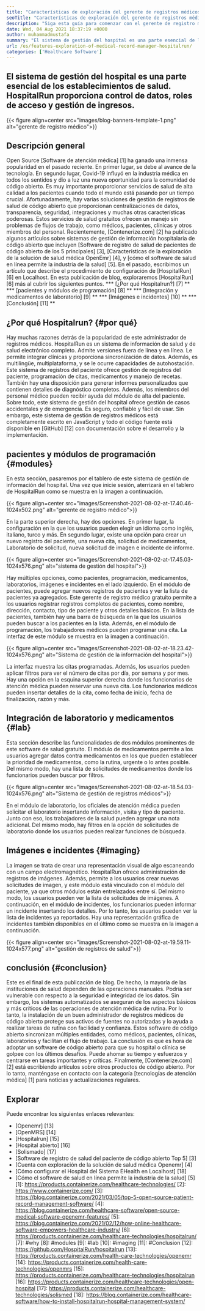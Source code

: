 ```yaml
---
title: "Características de exploración del gerente de registros médicos Hospitalrun" 
seoTitle: "Características de exploración del gerente de registros médicos Hospitalrun" 
description: "Siga esta guía para comenzar con el gerente de registro médico Hospitalrun. Es de código abierto, multilingüe y automatiza muchos de los procesos importantes." 
date: Wed, 04 Aug 2021 18:37:19 +0000
author: muhammadmustafa
summary: "El sistema de gestión del hospital es una parte esencial de los establecimientos de salud. HospitalRun proporciona control de datos, roles de acceso y gestión de ingresos." 
url: /es/features-exploration-of-medical-record-manager-hospitalrun/
categories: ['Healthcare Software']
---
```


## El sistema de gestión del hospital es una parte esencial de los establecimientos de salud. HospitalRun proporciona control de datos, roles de acceso y gestión de ingresos.

{{< figure align=center src="images/blog-banners-template-1.png" alt="gerente de registro médico">}}


## Descripción general
Open Source [Software de atención médica] [1] ha ganado una inmensa popularidad en el pasado reciente. En primer lugar, se debe al avance de la tecnología. En segundo lugar, Covid-19 influyó en la industria médica en todos los sentidos y dio a luz una nueva oportunidad para la comunidad de código abierto. Es muy importante proporcionar servicios de salud de alta calidad a los pacientes cuando todo el mundo está pasando por un tiempo crucial. Afortunadamente, hay varias soluciones de gestión de registros de salud de código abierto que proporcionan centralizaciones de datos, transparencia, seguridad, integraciones y muchas otras características poderosas. Estos servicios de salud gratuitos ofrecen un manejo sin problemas de flujos de trabajo, como médicos, pacientes, clínicas y otros miembros del personal. Recientemente, [Contenerize.com] [2] ha publicado algunos artículos sobre sistemas de gestión de información hospitalaria de código abierto que incluyen [Software de registro de salud de pacientes de código abierto de los 5 principales] [3], [Características de la exploración de la solución de salud médica OpenEmr] [4], y [cómo el software de salud en línea permite la industria de la salud] [5].
En el pasado, escribimos un artículo que describe el procedimiento de configuración de [HospitalRun] [6] en Localhost. En esta publicación de blog, exploraremos [HospitalRun] [6] más al cubrir los siguientes puntos.
  *** [¿Por qué Hospitalrun?] [7] **
  *** [pacientes y módulos de programación] [8] **
  *** [Integración y medicamentos de laboratorio] [9] **
  *** [Imágenes e incidentes] [10] **
  *** [Conclusión] [11] **

## ¿Por qué Hospitalrun? {#por qué}
Hay muchas razones detrás de la popularidad de este administrador de registros médicos. HospitalRun es un sistema de información de salud y de salud electrónico completo. Admite versiones fuera de línea y en línea. Le permite integrar clínicas y proporciona sincronización de datos. Además, es multilingüe, multiplataforma, y ​​se le ocurre capacidades de autohostación. Este sistema de registros del paciente ofrece gestión de registros del paciente, programación de citas, medicamentos y manejo de recetas. También hay una disposición para generar informes personalizados que contienen detalles de diagnóstico completos. Además, los miembros del personal médico pueden recibir ayuda del módulo de alta del paciente. Sobre todo, este sistema de gestión del hospital ofrece gestión de casos accidentales y de emergencia. Es seguro, confiable y fácil de usar. Sin embargo, este sistema de gestión de registros médicos está completamente escrito en JavaScript y todo el código fuente está disponible en [GitHub] [12] con documentación sobre el desarrollo y la implementación.

## pacientes y módulos de programación {#modules}
En esta sección, pasaremos por el tablero de este sistema de gestión de información del hospital. Una vez que inicie sesión, aterrizará en el tablero de HospitalRun como se muestra en la imagen a continuación.

{{< figure align=center src="images/Screenshot-2021-08-02-at-17.40.46-1024x502.png" alt="gerente de registro médico">}}

En la parte superior derecha, hay dos opciones. En primer lugar, la configuración en la que los usuarios pueden elegir un idioma como inglés, italiano, turco y más. En segundo lugar, existe una opción para crear un nuevo registro del paciente, una nueva cita, solicitud de medicamentos, Laboratorio de solicitud, nueva solicitud de imagen e incidente de informe.

{{< figure align=center src="images/Screenshot-2021-08-02-at-17.45.03-1024x576.png" alt="sistema de gestión del hospital">}}

Hay múltiples opciones, como pacientes, programación, medicamentos, laboratorios, imágenes e incidentes en el lado izquierdo. En el módulo de pacientes, puede agregar nuevos registros de pacientes y ver la lista de pacientes ya agregados. Este gerente de registro médico gratuito permite a los usuarios registrar registros completos de pacientes, como nombre, dirección, contacto, tipo de paciente y otros detalles básicos. En la lista de pacientes, también hay una barra de búsqueda en la que los usuarios pueden buscar a los pacientes en la lista. Además, en el módulo de programación, los trabajadores médicos pueden programar una cita. La interfaz de este módulo se muestra en la imagen a continuación.

{{< figure align=center src="images/Screenshot-2021-08-02-at-18.23.42-1024x576.png" alt="Sistema de gestión de la información del hospital">}}

La interfaz muestra las citas programadas. Además, los usuarios pueden aplicar filtros para ver el número de citas por día, por semana y por mes. Hay una opción en la esquina superior derecha donde los funcionarios de atención médica pueden reservar una nueva cita. Los funcionarios médicos pueden insertar detalles de la cita, como fecha de inicio, fecha de finalización, razón y más.

## Integración de laboratorio y medicamentos {#lab}
Esta sección describe las funcionalidades de dos módulos prominentes de este software de salud gratuito. El módulo de medicamentos permite a los usuarios agregar datos contra medicamentos en los que pueden establecer la prioridad de medicamentos, como la rutina, urgente o lo antes posible. Del mismo modo, hay una lista de solicitudes de medicamentos donde los funcionarios pueden buscar por filtros.

{{< figure align=center src="images/Screenshot-2021-08-02-at-18.54.03-1024x576.png" alt="Sistema de gestión de registros médicos">}}

En el módulo de laboratorio, los oficiales de atención médica pueden solicitar el laboratorio insertando información, visita y tipo de paciente. Junto con eso, los trabajadores de la salud pueden agregar una nota adicional. Del mismo modo, hay filtros en la opción de solicitudes de laboratorio donde los usuarios pueden realizar funciones de búsqueda.

## Imágenes e incidentes {#imaging}
La imagen se trata de crear una representación visual de algo escaneando con un campo electromagnético. HospitalRun ofrece administración de registros de imágenes. Además, permite a los usuarios crear nuevas solicitudes de imagen, y este módulo está vinculado con el módulo del paciente, ya que otros módulos están entrelazados entre sí. Del mismo modo, los usuarios pueden ver la lista de solicitudes de imágenes. A continuación, en el módulo de incidentes, los funcionarios pueden informar un incidente insertando los detalles. Por lo tanto, los usuarios pueden ver la lista de incidentes ya reportados. Hay una representación gráfica de incidentes también disponibles en el último como se muestra en la imagen a continuación.

{{< figure align=center src="images/Screenshot-2021-08-02-at-19.59.11-1024x577.png" alt="gestión de registros de salud">}}


## conclusión {#conclusion}
Este es el final de esta publicación de blog. De hecho, la mayoría de las instituciones de salud dependen de las operaciones manuales. Podría ser vulnerable con respecto a la seguridad e integridad de los datos. Sin embargo, los sistemas automatizados se aseguran de los aspectos básicos y más críticos de las operaciones de atención médica de rutina. Por lo tanto, la instalación de un buen administrador de registros médicos de código abierto protege sus activos de fuentes no autorizadas y lo ayuda a realizar tareas de rutina con facilidad y confianza. Estos software de código abierto sincronizan múltiples entidades, como médicos, pacientes, clínicas, laboratorios y facilitan el flujo de trabajo. La conclusión es que es hora de adoptar un software de código abierto para que su hospital o clínica se golpee con los últimos desafíos. Puede ahorrar su tiempo y esfuerzos y centrarse en tareas importantes y críticas.
Finalmente, [Contenerize.com] [2] está escribiendo artículos sobre otros productos de código abierto. Por lo tanto, manténgase en contacto con la categoría [tecnologías de atención médica] [1] para noticias y actualizaciones regulares.

## Explorar
Puede encontrar los siguientes enlaces relevantes:
  * [Openemr] [13]
  * [OpenMRS] [14]
  * [Hospitalrun] [15]
  * [Hospital abierto] [16]
  * [Solismado] [17]
  * [Software de registro de salud del paciente de código abierto Top 5] [3]
  * [Cuenta con exploración de la solución de salud médica Openemr] [4]
  * [Cómo configurar el Hospital del Sistema EHealth en Localhost] [18]
  * [Cómo el software de salud en línea permite la industria de la salud] [5]
[1]: https://products.containerize.com/healthcare-technologies/
[2]: https://www.containerize.com/
[3]: https://blog.containerize.com/2021/03/05/top-5-open-source-patient-record-management-software/
[4]: https://blog.containerize.com/healthcare-software/open-source-medical-software-openemr-features/
[5]: https://blog.containerize.com/2021/02/12/how-online-healthcare-software-empowers-healthcare-industry/
[6]: https://products.containerize.com/healthcare-technologies/hospitalrun/
[7]: #why
[8]: #modules
[9]: #lab
[10]: #imaging
[11]: #Conclusion
[12]: https://github.com/HospitalRun/hospitalrun
[13]: https://products.containerize.com/health-care-technologies/openemr
[14]: https://products.containerize.com/health-care-technologies/openmrs
[15]: https://products.containerize.com/healthcare-technologies/hospitalrun
[16]: https://products.containerize.com/healthcare-technologies/open-hospital
[17]: https://products.containerize.com/healthcare-technologies/solismed
[18]: https://blog.containerize.com/healthcare-software/how-to-install-hospitalrun-hospital-management-system/
